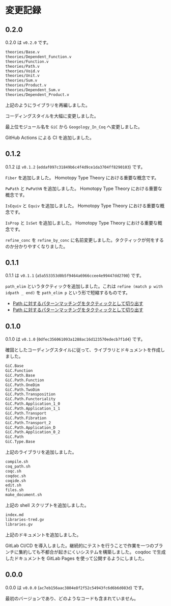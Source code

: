 # 変更記録

## 0.2.0

0.2.0 は `v0.2.0` です。

```txt
theories/Base.v
theories/Dependent_Function.v
theories/Function.v
theories/Path.v
theories/Void.v
theories/Unit.v
theories/Sum.v
theories/Product.v
theories/Dependent_Sum.v
theories/Dependent_Product.v
```

上記のようにライブラリを再編しました。

コーディングスタイルを大幅に変更しました。

最上位モジュール名を `GiC` から `Googology_In_Coq` へ変更しました。

GitHub Actions による CI を追加しました。

## 0.1.2

0.1.2 は `v0.1.2` (`eddaf097c31849b6c4f4d9ce1da3704ff8290103`) です。

`Fiber` を追加しました。 Homotopy Type Theory における重要な概念です。

`PwPath` と `PwPathN` を追加しました。 Homotopy Type Theory における重要な概念です。

`IsEquiv` と `Equiv` を追加しました。 Homotopy Type Theory における重要な概念です。

`IsProp` と `IsSet` を追加しました。 Homotopy Type Theory における重要な概念です。

`refine_conc` を `refine_by_conc` に名前変更しました。タクティックが何をするのか分かりやすくなりました。

## 0.1.1

0.1.1 は `v0.1.1` (`a5a553353d0b5f9464a6966ccee4e99447dd2700`) です。

`path_elim` というタクティックを追加しました。これは `refine (match p with idpath _ end)` を `path_elim p` という形で短縮するものです。

* [Path に対するパターンマッチングをタクティックとして切り出す][issue-2]
* [Path に対するパターンマッチングをタクティックとして切り出す][request-6]

[issue-2]: https://gitlab.com/Hexirp/googology-in-coq/-/issues/2
[request-6]: https://gitlab.com/Hexirp/googology-in-coq/-/merge_requests/6

## 0.1.0

0.1.0 は `v0.1.0` (`0dfec356061093a1288ac16d123570edecb7f1d4`) です。

確固としたコーディングスタイルに従って、ライブラリとドキュメントを作成しました。

```txt
GiC.Base
GiC.Function
GiC.Path.Base
GiC.Path.Function
GiC.Path.OneDim
GiC.Path.TwoDim
GiC.Path.Transposition
GiC.Path.Functoriality
GiC.Path.Application_1_0
GiC.Path.Application_1_1
GiC.Path.Transport
GiC.Path.Fibration
GiC.Path.Transport_2
GiC.Path.Application_D
GiC.Path.Application_0_2
GiC.Path
GiC.Type.Base
```

上記のライブラリを追加しました。

```txt
compile.sh
coq_path.sh
coqc.sh
coqdoc.sh
coqide.sh
edit.sh
files.sh
make_document.sh
```

上記の shell スクリプトを追加しました。

```txt
index.md
libraries-tred.gv
libraries.gv
```

上記のドキュメントを追加しました。

GitLab CI/CD を導入しました。継続的にテストを行うことで作業を一つのブランチに集約しても不都合が起きにくいシステムを構築しました。 coqdoc で生成したドキュメントを GitLab Pages を使って公開するようにしました。

## 0.0.0

0.0.0 は `v0.0.0` (`ac7eb156aac3804e8f2f52c54943fc6d6b6d083d`) です。

最初のバージョンであり、どのようなコードも含まれていません。

